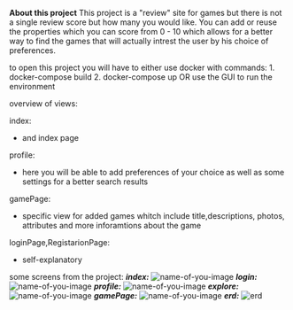 **About this project**
This project is a "review" site for games but there is not a single review score but how many you would like.
You can add or reuse the properties which you can score from 0 - 10 which allows for a better way to find the games that will actually intrest the user by his choice of preferences.


to open this project you will have to either use docker with commands:
	1. docker-compose build
	2. docker-compose up
OR
	use the GUI to run the environment

overview of views:

index:
- and index page

profile:
- here you will be able to add preferences of your choice as well as some settings for a better search results

gamePage:
- specific view for added games whitch include title,descriptions, photos, attributes and more inforamtions about the game

loginPage,RegistarionPage:
- self-explanatory

some screens from the project:
***index:***
![name-of-you-image](https://user-images.githubusercontent.com/53970486/152214202-6c8d7b56-4c35-4c20-8b22-88d3992ff039.PNG)
***login:***
![name-of-you-image](https://user-images.githubusercontent.com/53970486/152214260-dc79e3b0-3216-4b3b-9c0c-8ccc264c6b28.PNG)
***profile:***
![name-of-you-image](https://user-images.githubusercontent.com/53970486/152214284-26274dc6-6ec1-4f4e-b68f-a775afb34eac.PNG)
***explore:***
![name-of-you-image](https://user-images.githubusercontent.com/53970486/152214310-62675173-0dac-4333-888c-5a99185015f8.PNG)
***gamePage:***
![name-of-you-image](https://user-images.githubusercontent.com/53970486/152214326-1f72ea7a-c9b0-4e26-8c46-0d814c24b2fe.PNG)
***erd:***
![erd](https://user-images.githubusercontent.com/53970486/152422871-fa0c6b51-d7f9-4aea-b30a-df7becbed941.PNG)